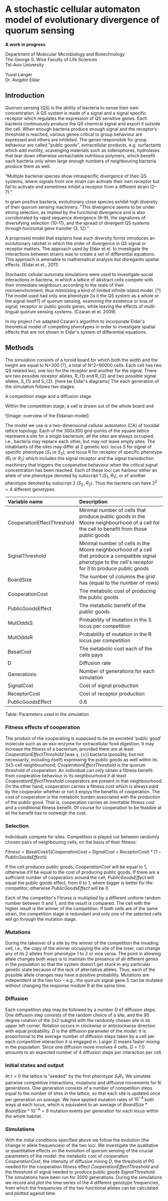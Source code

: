 A stochastic cellular automaton model of evolutionary divergence of quorum sensing
==================================================================================

**A work in progress**

Department of Molecular Microbiology and Biotechnology  
The George S. Wise Faculty of Life Sciences  
Tel-Aviv University

Yuval Langer  
Dr. Avigdor Eldar

Introduction
------------

Quorum sensing (QS) is the ability of bacteria to sense their own concentration.
A QS system is made of a signal and a signal specific receptor which regulates
the expression of QS sensitive genes.
Each bacteria continuously produce the QS chemical signal and export it outside
the cell.
When enough bacteria produce enough signal and the
receptor’s threshold is reached, various genes critical to group behaviour
are expressed and others are inhibited.
The genes responsible for group behaviour are called "public goods",
extracellular products, e.g. surfactants which add motility, scavenging
materials such as siderophores, hydrolases that tear down otherwise unreachable
nutritious polymers, which benefit each bacteria only when large enough numbers
of neighbouring bacteria produce them as well.

“Multiple bacterial species show intraspecific
divergence of their QS systems, where signals from one strain can
activate their own receptor but fail to activate and sometimes inhibit
a receptor from a different strain (2–7)."

In gram positive bacteria, evolutionary close species exhibit high diversity of
their quorum sensing machinery.
"This divergence seems to be under strong selection, as implied by the
functional divergence and is also corroborated by rapid sequence divergence
(8–9), the signatures of diversifying selection (10–11), and the spread of
divergent QS systems through horizontal gene transfer (3, 12)."

A proprosed model that explains how such diversity forms introduces an
evolutionary ratchet in which the order of divergence in QS signal or receptor
matters.
The approach used by Eldar et el. to investigate the interactions between
strains was to create a set of differential equations.
This approach is amenable to mathematical analysis but disregards spatial
effects.
(Eldar et el., 2011)

Stochastic cellular automata simulations were used to investigate social
interactions in bacteria, in which a lattice of abstract cells compete with
their immediate neighbours according to the state of their microenvironment,
thus mimicking a kind of limited infinite island model.
[?]
The model used had only one pherotype [is it the QS system as a whole or the
signal itself?] of quorum sensing, examining the existence or loss of signal,
receptor or public goods genes, while leaving the effects of multi-lingual
quorum sensing systems. (Czaran et el. 2009).

In my project I've adapted Czaran's algorithm to incorporate Eldar's
theoretical model of competing pherotypes in order to investigate spatial
effects that are not shown in Eldar's system of differential equations.

Methods
-------

The simulation consists of a toroid board for which both the width and the
height are equal to N=300 [?], a total of N^2=90000 cells.
Each cell has two QS related loci, one loci for the receptor and another for
the signal.
There are two possible receptor alleles, R_{1} and R_{2} and two possible
signal alleles, S_{1} and S_{2}.
[here be Eldar's diagrams]
The each generation of the simulation follows two stages:

A competition stage and a diffusion stage.

Within the competition stage, a cell is drawn out of the whole board and

![Image: overview of the Eldarian model]

The model we use is a two-dimensional cellular automaton (CA) of toroidal
lattice topology.
Each of the 300x300 grid-points of the square lattice represent a site for a
single bacterium;
all the sites are always occupied, i.e., bacteria may replace each other, but
may not leave empty sites.
The inhabitants of the sites may differ at 2 genetic loci: locus S for signal
of specific pherotype ($S_{1}$ or $S_{2}$), and locus R for receptor of specific
pherotype ($R_{1}$ or $R_{2}$) which includes the signal receptor and the signal
transduction machinery that triggers the cooperative behaviour when the
critical signal concentration has been reached.
Each of these loci can harbour either an allele of one pherotype denoted by
subscript 1 ($S_{1}$, $R_{1}$), or of another pherotype denoted by subscript 2
($S_{2}$, $R_{2}$).
Thus the bacteria can have $2^{2}=4$ different genotypes.


Variable name | Description
:--------------|:-----------
CooperationEffectThreshold | Minimal number of cells that produce public goods in the Moore neighbourhood of a cell for the cell to benefit from those public goods
SignalThreshold | Minimal number of cells in the Moore neighbourhood of a cell that produce a compatible signal pherotype to the cell's receptor for it to produce public goods
BoardSize | The number of columns the grid has (equal to the number of rows)
CooperationCost | The metabolic cost of producing the public goods
PublicGoodsEffect | The metabolic benefit of the public goods
MutOddsS | Probability of mutation in the S locus per competition
MutOddsR | Probability of mutation in the R locus per competition
BasalCost | The metabolic cost each of the cells pays
D | Diffusion rate
Generations | Number of generations for each simulation
SignalCost | Cost of signal production
ReceptorCost | Cost of receptor production
PublicGoodsEffect | 0.6

Table: Parameters used in the simulation

### Fitness effects of cooperation



The product of the cooperating is supposed to be an excreted ‘public good’
molecule such as an exo-enzyme for extracellular food digestion.
It may increase the fitness of a bacterium, provided there are at least
$CooperationEffectThreshold$ [was `q_{n}`] bacteria (possibly, but not
necessarily, including itself) expressing the public goods as well within its
3x3-cell neighbourhood;
$CooperationEffectThreshold$ is the quorum threshold of cooperation.
An individual can only obtain a fitness benefit from cooperative behaviour in
its neighbourhood if at least
$CooperationEffectThreshold$ cooperators are present in that neighbourhood. On the other
hand, cooperation carries a fitness cost which is always paid by the
cooperator whether or not it enjoys the benefits of cooperation.
The cost of cooperation is the metabolic burden associated with
the production of the public good. That is, cooperation carries an inevitable fitness cost and a conditional fitness
benefit. Of course for cooperation to be feasible at all the
benefit has to outweigh the cost.

### Selection

Individuals compete for sites.
Competition is played out between randomly chosen pairs of neighbouring cells,
on the basis of their fitness:

$Fitness = BasalCost/((CooperationCost + SignalCost + ReceptorCost)*(1 - PublicGoodsEffect))$

If the cell produces public goods, $CooperationCost$ will be equal to 1,
otherwise it’ll be equal to the cost of producing public goods.
If there are a sufficient number of cooperators around the cell,
$PublicGoodsEffect$ will equal the public goods effect, from 0 to 1, where
bigger is better for the competitor, otherwise $PublicGoodsEffect$ will be 0.

Each of the competitor's Fitness is multiplied by a different uniform random
number between 0 and 1, and the result is compared.
The cell with the higher result is the winner of the competition.
If both cells are of the same strain, the competition stage is redundant and
only one of the selected cells will go through the mutation stage.

### Mutations

During the takeover of a site by the winner of the competition the invading
cell, i.e., the copy of the winner occupying the site of the loser, can change
any of its 2 alleles from pherotype 1 to 2 or vice versa.
The point in allowing allele changes both ways is to maintain the presence of
all different genes in the population so that the system doesn’t get stuck in
any particular genetic state because of the lack of alternative alleles.
Thus, each of the possible allele changes may have a positive probability.
Mutations are independent at the two loci – e.g., the quorum signal gene S can
be mutated without changing the response module R at the same time.

### Diffusion

Each competition step may be followed by a number $D$ of diffusion steps.
One diffusion step consists of the random choice of a site, and the 90 degree
rotation of the 2x2 subgrid with the randomly chosen site in its upper left
corner.
Rotation occurs in clockwise or anticlockwise direction with equal probability.
$D$ is the diffusion parameter of the model:
it is proportional to the average number of diffusion steps taken by a cell per
each competitive interaction it is engaged in.
Larger D means faster mixing in the population.
Since one diffusion move involves 4 cells, $D=1.0$ amounts to an expected
number of 4 diffusion steps per interaction per cell.

### Initial states and output

At $t=0$ the lattice is “seeded” by the first pherotype $S_{1}R_{1}$.
We simulate pairwise competitive interactions, mutations and diffusive
movements for N generations.
One generation consists of a number of competition steps equal to the number of
sites in the lattice, so that each site is updated once per generation on
average.
We have applied mutation rates of $10^{-4}$ both ways at each locus, which is
equivalent to an average of $BoardSize*BoardSize*10^{-4}=9$ mutation events per
generation for each locus within the whole habitat.

### Simulations

With the initial conditions specified above we follow the evolution (the change
in allele frequencies) of the two loci.
We investigate the qualitative or quantitative effects on the evolution of
quorum sensing of the crucial parameters of the model:
the metabolic cost of cooperation $CooperationCost$,
the intensity of diffusive mixing $D$,
the threshold of PG needed for the cooperation fitness effect
$CooperationEffectThreshold$
and the threshold of signal needed to produce public goods $SignalThreshold$.
The simulations have been run for 2000 generations.
During the simulations we record and plot the time series of the 4 different
genotype frequencies, from which the frequencies of the two functional alleles
can be calculated and plotted against time.
